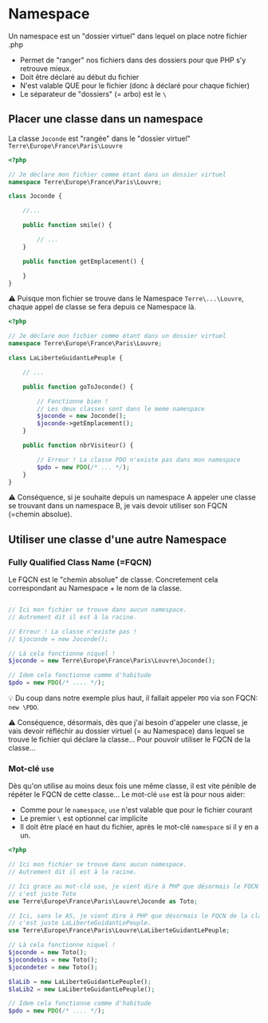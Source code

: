 # Namespace

Un namespace est un "dossier virtuel" dans lequel on place notre fichier .php

- Permet de "ranger" nos fichiers dans des dossiers pour que PHP s'y retrouve mieux.
- Doit être déclaré au début du fichier
- N'est valable QUE pour le fichier (donc à déclaré pour chaque fichier)
- Le séparateur de "dossiers" (= arbo) est le `\`

## Placer une classe dans un namespace

La classe `Joconde` est "rangée" dans le "dossier virtuel" `Terre\Europe\France\Paris\Louvre`

```php
<?php

// Je déclare mon fichier comme étant dans un dossier virtuel
namespace Terre\Europe\France\Paris\Louvre;

class Joconde {

    //...

    public function smile() {

        // ...
    }

    public function getEmplacement() {

    }
}
```

:warning: Puisque mon fichier se trouve dans le Namespace `Terre\...\Louvre`,
chaque appel de classe se fera depuis ce Namespace là.

```php
<?php

// Je déclare mon fichier comme étant dans un dossier virtuel
namespace Terre\Europe\France\Paris\Louvre;

class LaLiberteGuidantLePeuple {

    // ...

    public function goToJoconde() {

        // Fonctionne bien !
        // Les deux classes sont dans le meme namespace
        $joconde = new Joconde();
        $joconde->getEmplacement();
    }

    public function nbrVisiteur() {

        // Erreur ! La classe PDO n'existe pas dans mon namespace
        $pdo = new PDO(/* ... */);
    }
}
```

:warning: Conséquence, si je souhaite depuis un namespace A appeler une classe
se trouvant dans un namespace B, je vais devoir utiliser son FQCN (=chemin absolue).

## Utiliser une classe d'une autre Namespace

### Fully Qualified Class Name (=FQCN)

Le FQCN est le "chemin absolue" de classe.
Concretement cela correspondant au Namespace + le nom de la classe.

```php

// Ici mon fichier se trouve dans aucun namespace.
// Autrement dit il est à la racine.

// Erreur ! La classe n'existe pas !
// $joconde = new Joconde();

// Là cela fonctionne niquel !
$joconde = new Terre\Europe\France\Paris\Louvre\Joconde();

// Idem cela fonctionne comme d'habitude
$pdo = new PDO(/* .... */);
```

:bulb: Du coup dans notre exemple plus haut, il fallait appeler `PDO` via son FQCN: `new \PDO`.

:warning: Conséquence, désormais, dès que j'ai besoin d'appeler une classe, je vais devoir
réfléchir au dossier virtuel (= au Namespace) dans lequel se trouve le fichier qui déclare la classe...
Pour pouvoir utiliser le FQCN de la classe...

### Mot-clé `use`

Dès qu'on utilise au moins deux fois une même classe, il est vite pénible de répéter le FQCN de cette classe... Le mot-clé `use` est là pour nous aider:
- Comme pour le `namespace`, `use` n'est valable que pour le fichier courant
- Le premier `\` est optionnel car implicite
- Il doit être placé en haut du fichier, après le mot-clé `namespace` si il y en a un.

```php
<?php

// Ici mon fichier se trouve dans aucun namespace.
// Autrement dit il est à la racine.

// Ici grace au mot-clé use, je vient dire à PHP que désormais le FQCN de la classe Joconde
// c'est juste Toto
use Terre\Europe\France\Paris\Louvre\Joconde as Toto;

// Ici, sans le AS, je vient dire à PHP que désormais le FQCN de la classe LaLiberteGuidantLePeuple
// c'est juste LaLiberteGuidantLePeuple.
use Terre\Europe\France\Paris\Louvre\LaLiberteGuidantLePeuple;

// Là cela fonctionne niquel !
$joconde = new Toto();
$jocondebis = new Toto();
$jocondeter = new Toto();

$laLib = new LaLiberteGuidantLePeuple();
$laLib2 = new LaLiberteGuidantLePeuple();

// Idem cela fonctionne comme d'habitude
$pdo = new PDO(/* .... */);
```
